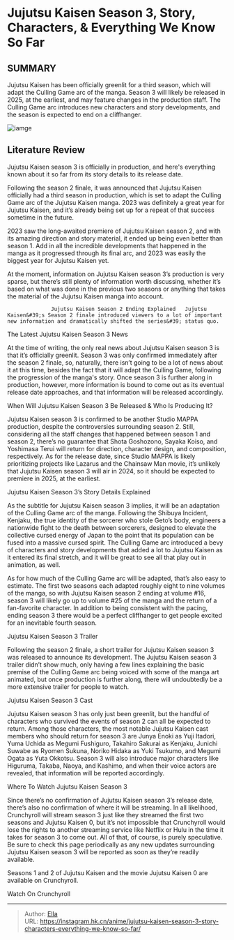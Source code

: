 # Jujutsu Kaisen Season 3, Story, Characters, &amp; Everything We Know So Far


## SUMMARY 



  Jujutsu Kaisen has been officially greenlit for a third season, which will adapt the Culling Game arc of the manga.   Season 3 will likely be released in 2025, at the earliest, and may feature changes in the production staff.   The Culling Game arc introduces new characters and story developments, and the season is expected to end on a cliffhanger.  

![iamge](https://static1.srcdn.com/wordpress/wp-content/uploads/2023/12/yuji-is-on-his-own-in-jujutsu-kaisen.jpg)

## Literature Review

Jujutsu Kaisen season 3 is officially in production, and here&#39;s everything known about it so far from its story details to its release date.




Following the season 2 finale, it was announced that Jujutsu Kaisen officially had a third season in production, which is set to adapt the Culling Game arc of the Jujutsu Kaisen manga. 2023 was definitely a great year for Jujutsu Kaisen, and it’s already being set up for a repeat of that success sometime in the future.




2023 saw the long-awaited premiere of Jujutsu Kaisen season 2, and with its amazing direction and story material, it ended up being even better than season 1. Add in all the incredible developments that happened in the manga as it progressed through its final arc, and 2023 was easily the biggest year for Jujutsu Kaisen yet.

          

At the moment, information on Jujutsu Kaisen season 3’s production is very sparse, but there’s still plenty of information worth discussing, whether it’s based on what was done in the previous two seasons or anything that takes the material of the Jujutsu Kaisen manga into account.

                  Jujutsu Kaisen Season 2 Ending Explained   Jujutsu Kaisen&#39;s Season 2 finale introduced viewers to a lot of important new information and dramatically shifted the series&#39; status quo.   





 The Latest Jujutsu Kaisen Season 3 News 
          

At the time of writing, the only real news about Jujutsu Kaisen season 3 is that it’s officially greenlit. Season 3 was only confirmed immediately after the season 2 finale, so, naturally, there isn’t going to be a lot of news about it at this time, besides the fact that it will adapt the Culling Game, following the progression of the manga&#39;s story. Once season 3 is further along in production, however, more information is bound to come out as its eventual release date approaches, and that information will be released accordingly.



 When Will Jujutsu Kaisen Season 3 Be Released &amp; Who Is Producing It? 
          




Jujutsu Kaisen season 3 is confirmed to be another Studio MAPPA production, despite the controversies surrounding season 2. Still, considering all the staff changes that happened between season 1 and season 2, there’s no guarantee that Shota Goshozono, Sayaka Koiso, and Yoshimasa Terui will return for direction, character design, and composition, respectively. As for the release date, since Studio MAPPA is likely prioritizing projects like Lazarus and the Chainsaw Man movie, it’s unlikely that Jujutsu Kaisen season 3 will air in 2024, so it should be expected to premiere in 2025, at the earliest. 



 Jujutsu Kaisen Season 3’s Story Details Explained 
          

As the subtitle for Jujutsu Kaisen season 3 implies, it will be an adaptation of the Culling Game arc of the manga. Following the Shibuya Incident, Kenjaku, the true identity of the sorcerer who stole Geto’s body, engineers a nationwide fight to the death between sorcerers, designed to elevate the collective cursed energy of Japan to the point that its population can be fused into a massive cursed spirit. The Culling Game arc introduced a bevy of characters and story developments that added a lot to Jujutsu Kaisen as it entered its final stretch, and it will be great to see all that play out in animation, as well.




As for how much of the Culling Game arc will be adapted, that’s also easy to estimate. The first two seasons each adapted roughly eight to nine volumes of the manga, so with Jujutsu Kaisen season 2 ending at volume #16, season 3 will likely go up to volume #25 of the manga and the return of a fan-favorite character. In addition to being consistent with the pacing, ending season 3 there would be a perfect cliffhanger to get people excited for an inevitable fourth season.



 Jujutsu Kaisen Season 3 Trailer 

 

Following the season 2 finale, a short trailer for Jujutsu Kaisen season 3 was released to announce its development. The Jujutsu Kaisen season 3 trailer didn’t show much, only having a few lines explaining the basic premise of the Culling Game arc being voiced with some of the manga art animated, but once production is further along, there will undoubtedly be a more extensive trailer for people to watch.






 Jujutsu Kaisen Season 3 Cast 
          

Jujutsu Kaisen season 3 has only just been greenlit, but the handful of characters who survived the events of season 2 can all be expected to return. Among those characters, the most notable Jujutsu Kaisen cast members who should return for season 3 are Junya Enoki as Yuji Itadori, Yuma Uchida as Megumi Fushiguro, Takahiro Sakurai as Kenjaku, Junichi Suwabe as Ryomen Sukuna, Noriko Hidaka as Yuki Tsukumo, and Megumi Ogata as Yuta Okkotsu. Season 3 will also introduce major characters like Higuruma, Takaba, Naoya, and Kashimo, and when their voice actors are revealed, that information will be reported accordingly.



 Where To Watch Jujutsu Kaisen Season 3 
          




Since there’s no confirmation of Jujutsu Kaisen season 3’s release date, there’s also no confirmation of where it will be streaming. In all likelihood, Crunchyroll will stream season 3 just like they streamed the first two seasons and Jujutsu Kaisen 0, but it’s not impossible that Crunchyroll would lose the rights to another streaming service like Netflix or Hulu in the time it takes for season 3 to come out. All of that, of course, is purely speculative. Be sure to check this page periodically as any new updates surrounding Jujutsu Kaisen season 3 will be reported as soon as they’re readily available.

Seasons 1 and 2 of Jujutsu Kaisen and the movie Jujutsu Kaisen 0 are available on Crunchyroll. 

Watch On Crunchyroll



---

> Author: [Ella](https://instagram.hk.cn/)  
> URL: https://instagram.hk.cn/anime/jujutsu-kaisen-season-3-story-characters-everything-we-know-so-far/  

